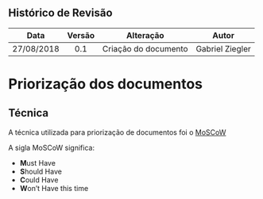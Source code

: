 ## Histórico de Revisão

|Data|Versão|Alteração|Autor|
|:--:|:----:|:-------:|:---:|
|27/08/2018|0.1|Criação do documento|Gabriel Ziegler|

# Priorização dos documentos

## Técnica

A técnica utilizada para priorização de documentos foi o [MoSCoW](https://www.agilebusiness.org/content/moscow-prioritisation-0)

A sigla MoSCoW significa:

* **M**ust Have
* **S**hould Have
* **C**ould Have
* **W**on’t Have this time

